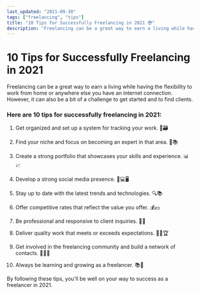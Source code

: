 ```yaml
---
last_updated: "2021-09-30"
tags: ["freelancing", "tips"]
title: "10 Tips for Successfully Freelancing in 2021 😎"
description: "Freelancing can be a great way to earn a living while having the flexibility to work from home or anywhere else you have an internet connection. However, it can also be a bit of a challenge to get started and to find clients."
---
```


# 10 Tips for Successfully Freelancing in 2021

Freelancing can be a great way to earn a living while having the flexibility to work from home or anywhere else you have an internet connection. However, it can also be a bit of a challenge to get started and to find clients.

### Here are 10 tips for successfully freelancing in 2021:

1. Get organized and set up a system for tracking your work. 📝🗃️

2. Find your niche and focus on becoming an expert in that area. 🎯📚

3. Create a strong portfolio that showcases your skills and experience. 📊📈

4. Develop a strong social media presence. 📱💻🖥️

5. Stay up to date with the latest trends and technologies. 🔍📚

6. Offer competitive rates that reflect the value you offer. 💰💵

7. Be professional and responsive to client inquiries. 📧📞

8. Deliver quality work that meets or exceeds expectations. 👌🏼🏆

9. Get involved in the freelancing community and build a network of contacts. 👥👥🤝

10. Always be learning and growing as a freelancer. 📚🌱

By following these tips, you'll be well on your way to success as a freelancer in 2021.
